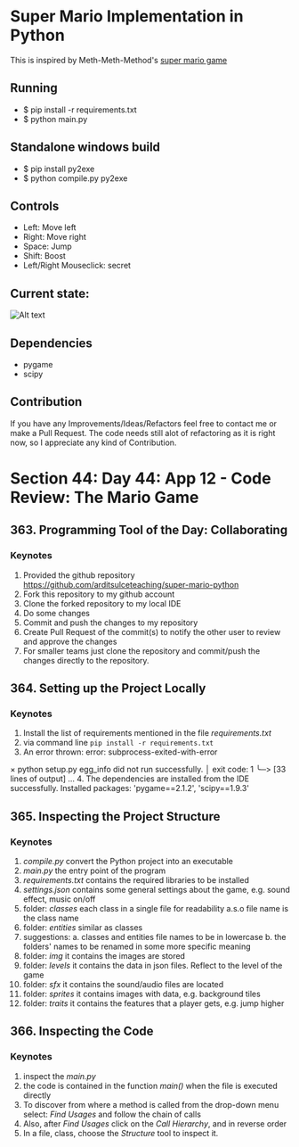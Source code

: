 # Super Mario Implementation in Python

This is inspired by Meth-Meth-Method's [super mario game](https://github.com/meth-meth-method/super-mario/)

## Running

* $ pip install -r requirements.txt
* $ python main.py

## Standalone windows build

* $ pip install py2exe
* $ python compile.py py2exe

## Controls

* Left: Move left  
* Right: Move right  
* Space: Jump  
* Shift: Boost   
* Left/Right Mouseclick: secret   

## Current state:
![Alt text](img/pics.png "current state")

## Dependencies	
* pygame	
* scipy	

## Contribution

If you have any Improvements/Ideas/Refactors feel free to contact me or make a Pull Request.
The code needs still alot of refactoring as it is right now, so I appreciate any kind of Contribution.


# Section 44: Day 44: App 12 - Code Review: The Mario Game

## 363. Programming Tool of the Day: Collaborating

### Keynotes

1. Provided the github repository
https://github.com/arditsulceteaching/super-mario-python
2. Fork this repository to my github account
3. Clone the forked repository to my local IDE
4. Do some changes
5. Commit and push the changes to my repository
6. Create Pull Request of the commit(s) to notify the
other user to review and approve the changes
7. For smaller teams just clone the repository and
commit/push the changes directly to the repository.


## 364. Setting up the Project Locally

### Keynotes

1. Install the list of requirements mentioned in the file
_requirements.txt_
2. via command line
`pip install -r requirements.txt`
3. An error thrown:
  error: subprocess-exited-with-error
  
  × python setup.py egg_info did not run successfully.
  │ exit code: 1
  ╰─> [33 lines of output]
...
4. The dependencies are installed from the IDE successfully.
Installed packages: 'pygame==2.1.2', 'scipy==1.9.3'


## 365. Inspecting the Project Structure

### Keynotes

1. _compile.py_
convert the Python project into an executable
2. _main.py_
the entry point of the program
3. _requirements.txt_
contains the required libraries to be installed
4. _settings.json_
contains some general settings about the game, e.g. sound effect, music on/off
5. folder: _classes_
each class in a single file for readability a.s.o
file name is the class name
6. folder: _entities_
similar as classes
7. suggestions: 
a. classes and entities file names to be in lowercase
b. the folders' names to be renamed in some more specific meaning
8. folder: _img_
it contains the images are stored
9. folder: _levels_
it contains the data in json files. Reflect to the level of the game
10. folder: _sfx_
it contains the sound/audio files are located
11. folder: _sprites_
it contains images with data, e.g. background tiles
12. folder: _traits_
it contains the features that a player gets, e.g. jump higher


## 366. Inspecting the Code

### Keynotes

1. inspect the _main.py_
2. the code is contained in the function _main()_ when the file is executed directly
3. To discover from where a method is called from the drop-down menu select:
_Find Usages_ and follow the chain of calls
4. Also, after _Find Usages_ click on the _Call Hierarchy_, and in reverse order
5. In a file, class, choose the _Structure_ tool to inspect it.